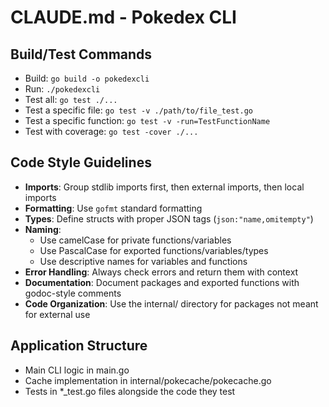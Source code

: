 # CLAUDE.md - Pokedex CLI

## Build/Test Commands
- Build: `go build -o pokedexcli`
- Run: `./pokedexcli`
- Test all: `go test ./...`
- Test a specific file: `go test -v ./path/to/file_test.go`
- Test a specific function: `go test -v -run=TestFunctionName`
- Test with coverage: `go test -cover ./...`

## Code Style Guidelines
- **Imports**: Group stdlib imports first, then external imports, then local imports
- **Formatting**: Use `gofmt` standard formatting
- **Types**: Define structs with proper JSON tags (`json:"name,omitempty"`)
- **Naming**: 
  - Use camelCase for private functions/variables
  - Use PascalCase for exported functions/variables/types
  - Use descriptive names for variables and functions
- **Error Handling**: Always check errors and return them with context
- **Documentation**: Document packages and exported functions with godoc-style comments
- **Code Organization**: Use the internal/ directory for packages not meant for external use

## Application Structure
- Main CLI logic in main.go
- Cache implementation in internal/pokecache/pokecache.go
- Tests in *_test.go files alongside the code they test